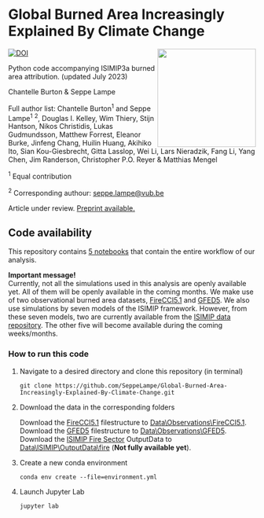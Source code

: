 # Global Burned Area Increasingly Explained By Climate Change
[![DOI](https://zenodo.org/badge/523362728.svg)](https://zenodo.org/badge/latestdoi/523362728)
<img align="right" src="https://github.com/SeppeLampe/Global-Burned-Area-Increasingly-Explained-By-Climate-Change/assets/56223069/38ac7a74-f439-4c70-bb12-a4dfa1798a18" width="200" />

Python code accompanying ISIMIP3a burned area attribution. (updated July 2023)

Chantelle Burton & Seppe Lampe

Full author list: Chantelle Burton<sup>1</sup> and Seppe Lampe<sup>1</sup> <sup>2</sup>, Douglas I. Kelley, Wim Thiery, Stijn Hantson, Nikos Christidis, Lukas Gudmundsson, Matthew Forrest, Eleanor Burke, Jinfeng Chang, Huilin Huang, Akihiko Ito, Sian Kou-Giesbrecht, Gitta Lasslop, Wei Li, Lars Nieradzik, Fang Li, Yang Chen, Jim Randerson, Christopher P.O. Reyer & Matthias Mengel

<a name="contribution"><sup>1</sup></a> Equal contribution

<a name="contact"><sup>2</sup></a> Corresponding authour: seppe.lampe@vub.be

Article under review.
[Preprint available.](https://doi.org/10.21203/rs.3.rs-3168150/v1)

## Code availability 

This repository contains [5 notebooks](https://github.com/SeppeLampe/Global-Burned-Area-Increasingly-Explained-By-Climate-Change/tree/5feeb0b8eb55d232c65a01a4d8803d4cb00d705d/Scripts) that contain the entire workflow of our analysis.

__Important message!__<br>
Currently, not all the simulations used in this analysis are openly available yet. All of them will be openly available in the coming months.
We make use of two observational burned area datasets, [FireCCI5.1](https://dx.doi.org/10.5285/58f00d8814064b79a0c49662ad3af537) and [GFED5](https://doi.org/10.5194/essd-2023-182).
We also use simulations by seven models of the ISIMIP framework. 
However, from these seven models, two are currently available from the [ISIMIP data repository](https://data.isimip.org/). The other five will become available during the coming weeks/months.

### How to run this code

1. Navigate to a desired directory and clone this repository (in terminal)
   ```
   git clone https://github.com/SeppeLampe/Global-Burned-Area-Increasingly-Explained-By-Climate-Change.git
   ```
2. Download the data in the corresponding folders

   Download the [FireCCI5.1](https://data.ceda.ac.uk/neodc/esacci/fire/data/burned_area/MODIS/grid/v5.1) filestructure to [Data\Observations\FireCCI5.1](Data\Observations\FireCCI5.1).<br>
   Download the [GFED5](https://doi.org/10.5281/zenodo.7668424) filestructure to [Data\Observations\GFED5](Data\Observations\GFED5).<br>
   Download the [ISIMIP Fire Sector](https://data.isimip.org/) OutputData to [Data\ISIMIP\OutputData\fire](Data\ISIMIP\OutputData\fire) (__Not fully available yet__).<br>

4. Create a new conda environment
   ```
   conda env create --file=environment.yml
   ```
5. Launch Jupyter Lab
   ```
   jupyter lab
   ```
